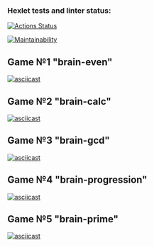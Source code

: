 ### Hexlet tests and linter status:
[![Actions Status](https://github.com/dolgashov/frontend-project-44/actions/workflows/hexlet-check.yml/badge.svg)](https://github.com/dolgashov/frontend-project-44/actions)

[![Maintainability](https://api.codeclimate.com/v1/badges/2a8437cb1d127976ae0c/maintainability)](https://codeclimate.com/github/dolgashov/frontend-project-44/maintainability)

## Game №1 "brain-even"
[![asciicast](https://asciinema.org/a/645073.svg)](https://asciinema.org/a/645073)

## Game №2 "brain-calc"
[![asciicast](https://asciinema.org/a/w9N3D5npQKuNzpG1IYou2l3md.svg)](https://asciinema.org/a/w9N3D5npQKuNzpG1IYou2l3md)

## Game №3 "brain-gcd"
[![asciicast](https://asciinema.org/a/645501.svg)](https://asciinema.org/a/645501)

##  Game №4 "brain-progression"
[![asciicast](https://asciinema.org/a/9TrdDfYCJCSrgpNx70Ai7Ij7P.svg)](https://asciinema.org/a/9TrdDfYCJCSrgpNx70Ai7Ij7P)

## Game №5 "brain-prime"
[![asciicast](https://asciinema.org/a/646099.svg)](https://asciinema.org/a/646099)